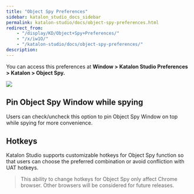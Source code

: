 ```yaml
---
title: "Object Spy Preferences" 
sidebar: katalon_studio_docs_sidebar
permalink: katalon-studio/docs/object-spy-preferences.html 
redirect_from:
    - "/display/KD/Object+Spy+Preferences/"
    - "/x/iw1O/"
    - "/katalon-studio/docs/object-spy-preferences/"
description: 
---
```

You can access this preferences at **Window > Katalon Studio Preferences > Katalon > Object Spy.**

![](../../images/katalon-studio/docs/object-spy-preferences/image2017-11-27-113A43A34.png)

Pin Object Spy Window while spying
----------------------------------

Users can check/uncheck this option to pin Object Spy Window on top while spying for more convenience.

Hotkeys
-------

Katalon Studio supports customizable hotkeys for Object Spy function so that users can choose the preferred combination or avoid confliction with UAT hotkeys. 

> This ability to change hotkeys for Object Spy only affect Chrome browser. Other browsers will be considered for future releases.